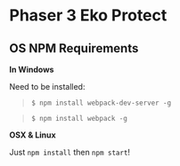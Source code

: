 # Phaser 3 Eko Protect

## OS NPM Requirements
**In Windows**

Need to be installed:

> `$ npm install webpack-dev-server -g`

> `$ npm install webpack -g`

**OSX & Linux**

Just `npm install` then `npm start`!
